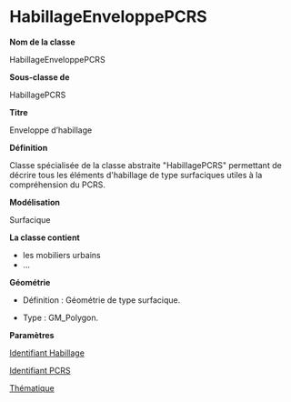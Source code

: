 # HabillageEnveloppePCRS #



**Nom de la classe**

HabillageEnveloppePCRS

**Sous-classe de**

HabillagePCRS

**Titre**

Enveloppe d’habillage

**Définition**

Classe spécialisée de la classe abstraite "HabillagePCRS" permettant de décrire tous les éléments d'habillage de type surfaciques utiles à la compréhension du PCRS.

**Modélisation**

Surfacique

**La classe contient**

- les mobiliers urbains
- ...

**Géométrie**

- Définition : Géométrie de type surfacique.

- Type : GM_Polygon.

**Paramètres**

[Identifiant Habillage](http://doc-pcrs.readthedocs.io/fr/latest/Projet_FME/PCRS_Parametres.html#identifiant-habillage)

[Identifiant PCRS](http://doc-pcrs.readthedocs.io/fr/latest/Projet_FME/PCRS_Parametres.html#identifiant-pcrs)

[Thématique](http://doc-pcrs.readthedocs.io/fr/latest/Projet_FME/PCRS_Parametres.html#thematique)
